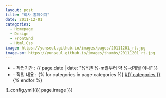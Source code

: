 ```yaml
---
layout: post
title: "회사 홈페이지"
date: 2011-12-01
categories:
  - Homepage
  - Design
  - FrontEnd
  - Html,Css
image: https://yunseul.github.io/images/pages/20111201_rt.jpg
image-sm: https://yunseul.github.io/images/thumbs/20111201_rt.jpg
---
```


<ul class="inform">
	<li class="preview__date" itemprop="datePublished" datetime="{{ page.date | date_to_xmlschema }}">- 작업기간 : {{ page.date | date: "%Y년 %-m월부터 약 %-d개월 이내" }}</li>
	<li class="preview__catetory" itemprop="catetory">- 작업 내용 :
		{% for categories in page.categories %}
           <a href="/category/{{ categories }}/">#{{ categories }}</a>     
      	{% endfor %}</li>
</ul>

![_config.yml]({{ page.image }})


